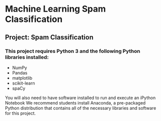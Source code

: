 # Machine Learning Spam Classification
## Project: Spam Classification

### This project requires Python 3 and the following Python libraries installed:
* NumPy
* Pandas
* matplotlib
* scikit-learn
* spaCy<br>


You will also need to have software installed to run and execute an iPython Notebook
We recommend students install Anaconda, a pre-packaged Python distribution that contains all of the necessary libraries and software for this project.

